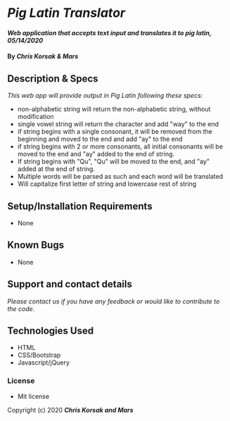 # _Pig Latin Translator_

#### _Web application that accepts text input and translates it to pig latin, 05/14/2020_

#### By _**Chris Korsak & Mars**_

## Description & Specs

_This web app will provide output in Pig Latin following these specs:_
  * non-alphabetic string will return the non-alphabetic string, without modification
  * single vowel string will return the character and add "way" to the end
  * if string begins with a single consonant, it will be removed from the beginning and moved to the end and add "ay" to the end
  * if string begins with 2 or more consonants, all initial consonants will be moved to the end and "ay" added to the end of string.
  * If string begins with "Qu", "Qu" will be moved to the end, and "ay" added at the end of string.
  * Multiple words will be parsed as such and each word will be translated
  * Will capitalize first letter of string and lowercase rest of string

## Setup/Installation Requirements

* None

## Known Bugs

* None

## Support and contact details

_Please contact us if you have any feedback or would like to contribute to the code._

## Technologies Used

* HTML
* CSS/Bootstrap
* Javascript/jQuery

### License

* Mit license

Copyright (c) 2020 **_Chris Korsak and Mars_**